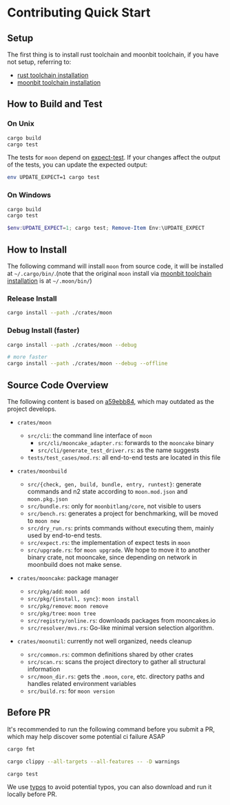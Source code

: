 # Contributing Quick Start

## Setup

The first thing is to install rust toolchain and moonbit toolchain, if you have not setup, referring to:

- [rust toolchain installation](https://www.rust-lang.org/tools/install)
- [moonbit toolchain installation](https://www.moonbitlang.com/download/#moonbit-cli-tools)


## How to Build and Test

### On Unix

```bash
cargo build
cargo test
```

The tests for `moon` depend on
[expect-test](https://github.com/rust-analyzer/expect-test). If your changes
affect the output of the tests, you can update the expected output:

```bash
env UPDATE_EXPECT=1 cargo test
```

### On Windows

```bash
cargo build
cargo test
```

```powershell
$env:UPDATE_EXPECT=1; cargo test; Remove-Item Env:\UPDATE_EXPECT
```

## How to Install

The following command will install `moon` from source code, it will be installed at `~/.cargo/bin/`.(note that the original `moon` install via [moonbit toolchain installation](https://www.moonbitlang.com/download/#moonbit-cli-tools) is at `~/.moon/bin/`)

### Release Install

```bash
cargo install --path ./crates/moon
```

### Debug Install (faster)

```bash
cargo install --path ./crates/moon --debug
```

```bash
# more faster
cargo install --path ./crates/moon --debug --offline
```


## Source Code Overview

The following content is based on [a59ebb84](https://github.com/moonbitlang/moon/commit/a59ebb8406caa91729a56f9e166cc160720e3dd0), which may outdated as the project develops.

- `crates/moon`
  - `src/cli`: the command line interface of `moon`
    - `src/cli/mooncake_adapter.rs`: forwards to the `mooncake`
      binary
    - `src/cli/generate_test_driver.rs`: as the name suggests
  - `tests/test_cases/mod.rs`: all end-to-end tests are located in
    this file

- `crates/moonbuild`
  - `src/{check, gen, build, bundle, entry, runtest}`: generate
    commands and n2 state according to `moon.mod.json` and `moon.pkg.json`
  - `src/bundle.rs`: only for `moonbitlang/core`, not visible
    to users
  - `src/bench.rs`: generates a project for benchmarking, will
    be moved to `moon new`
  - `src/dry_run.rs`: prints commands without executing them,
    mainly used by end-to-end tests.
  - `src/expect.rs`: the implementation of expect tests in
    `moon`
  - `src/upgrade.rs`: for `moon upgrade`. We hope to move it to
    another binary crate, not mooncake, since depending on network in moonbuild
    does not make sense.

- `crates/mooncake`: package manager
  - `src/pkg/add`: `moon add`
  - `src/pkg/{install, sync}`: `moon install`
  - `src/pkg/remove`: `moon remove`
  - `src/pkg/tree`: `moon tree`
  - `src/registry/online.rs`: downloads packages from
    mooncakes.io
  - `src/resolver/mvs.rs`: Go-like minimal version selection
    algorithm.

- `crates/moonutil`: currently not well organized, needs cleanup
  - `src/common.rs`: common definitions shared by other crates
  - `src/scan.rs`: scans the project directory to gather all
    structural information
  - `src/moon_dir.rs`: gets the `.moon`, `core`, etc. directory
    paths and handles related environment variables
  - `src/build.rs`: for `moon version`


## Before PR

It's recommended to run the following command before you submit a PR, which may
help discover some potential ci failure ASAP

```bash
cargo fmt

cargo clippy --all-targets --all-features -- -D warnings

cargo test
```

We use [typos](https://github.com/crate-ci/typos) to avoid potential typos, you
can also download and run it locally before PR.
